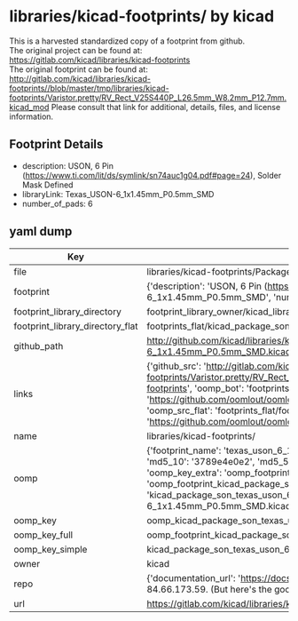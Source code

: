 # libraries/kicad-footprints/ by kicad  
This is a harvested standardized copy of a footprint from github.  
The original project can be found at:  
https://gitlab.com/kicad/libraries/kicad-footprints  
The original footprint can be found at:
http://gitlab.com/kicad/libraries/kicad-footprints//blob/master/tmp/libraries/kicad-footprints/Varistor.pretty/RV_Rect_V25S440P_L26.5mm_W8.2mm_P12.7mm.kicad_mod
Please consult that link for additional, details, files, and license information.  
## Footprint Details
* description: USON, 6 Pin (https://www.ti.com/lit/ds/symlink/sn74auc1g04.pdf#page=24), Solder Mask Defined  
* libraryLink: Texas_USON-6_1x1.45mm_P0.5mm_SMD  
* number_of_pads: 6  
## yaml dump  
| Key | Value |  
| --- | --- |  
| file | libraries/kicad-footprints/Package_SON.pretty/Texas_USON-6_1x1.45mm_P0.5mm_SMD.kicad_mod |  
| footprint | {'description': 'USON, 6 Pin (https://www.ti.com/lit/ds/symlink/sn74auc1g04.pdf#page=24), Solder Mask Defined', 'libraryLink': 'Texas_USON-6_1x1.45mm_P0.5mm_SMD', 'number_of_pads': 6} |  
| footprint_library_directory | footprint_library_owner/kicad_libraries/kicad-footprints/ |  
| footprint_library_directory_flat | footprints_flat/kicad_package_son_texas_uson_6_1x1_45mm_p0_5mm_smd/working |  
| github_path | http://github.com/kicad/libraries/kicad-footprints//blob/master/tmp/libraries/kicad-footprints/Package_SON.pretty/Texas_USON-6_1x1.45mm_P0.5mm_SMD.kicad_mod |  
| links | {'github_src': 'http://gitlab.com/kicad/libraries/kicad-footprints//blob/master/tmp/libraries/kicad-footprints/Varistor.pretty/RV_Rect_V25S440P_L26.5mm_W8.2mm_P12.7mm.kicad_mod', 'github_src_repo': 'https://gitlab.com/kicad/libraries/kicad-footprints', 'oomp_bot': 'footprints/kicad_package_son_texas_uson_6_1x1_45mm_p0_5mm_smd/working', 'oomp_bot_github': 'https://github.com/oomlout/oomlout_oomp_footprint_bot/tree/main/footprints/kicad_package_son_texas_uson_6_1x1_45mm_p0_5mm_smd/working', 'oomp_src_flat': 'footprints_flat/footprints_flat/kicad_package_son_texas_uson_6_1x1_45mm_p0_5mm_smd/working', 'oomp_src_flat_github': 'https://github.com/oomlout/oomlout_oomp_footprint_src/tree/main/footprints_flat/kicad_package_son_texas_uson_6_1x1_45mm_p0_5mm_smd/working'} |  
| name | libraries/kicad-footprints/ |  
| oomp | {'footprint_name': 'texas_uson_6_1x1_45mm_p0_5mm_smd', 'library_name': 'package_son', 'md5': '3789e4e0e213bce98d0c92c855532641', 'md5_10': '3789e4e0e2', 'md5_5': '3789e', 'md5_6': '3789e4', 'oomp_key': 'oomp_kicad_package_son_texas_uson_6_1x1_45mm_p0_5mm_smd', 'oomp_key_extra': 'oomp_footprint_kicad_package_son_texas_uson_6_1x1_45mm_p0_5mm_smd', 'oomp_key_full': 'oomp_footprint_kicad_package_son_texas_uson_6_1x1_45mm_p0_5mm_smd_3789e4', 'oomp_key_simple': 'kicad_package_son_texas_uson_6_1x1_45mm_p0_5mm_smd', 'original_filename': 'libraries/kicad-footprints/Package_SON.pretty/Texas_USON-6_1x1.45mm_P0.5mm_SMD.kicad_mod', 'owner_name': 'kicad'} |  
| oomp_key | oomp_kicad_package_son_texas_uson_6_1x1_45mm_p0_5mm_smd |  
| oomp_key_full | oomp_footprint_kicad_package_son_texas_uson_6_1x1_45mm_p0_5mm_smd |  
| oomp_key_simple | kicad_package_son_texas_uson_6_1x1_45mm_p0_5mm_smd |  
| owner | kicad |  
| repo | {'documentation_url': 'https://docs.github.com/rest/overview/resources-in-the-rest-api#rate-limiting', 'message': "API rate limit exceeded for 84.66.173.59. (But here's the good news: Authenticated requests get a higher rate limit. Check out the documentation for more details.)"} |  
| url | https://gitlab.com/kicad/libraries/kicad-footprints |  

